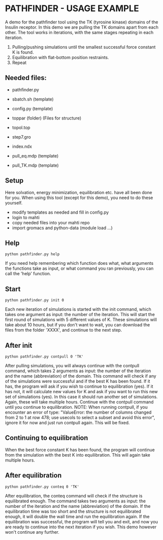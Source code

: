 # PATHFINDER - USAGE EXAMPLE

A demo for the pathfinder tool using the TK (tyrosine kinase) domains of the Insulin receptor.
In this demo we are pulling the TK domains apart from each other.
The tool works in iterations, with the same stages repeating in each iteration.

1. Pulling/pushing simulations until the smallest successful force constant K is found. 
2. Equilibration with flat-bottom position restraints.
3. Repeat

## Needed files:
* pathfinder.py
* sbatch.sh (template)
* config.py (template)

* toppar (folder) (Files for structure)
* topol.top
* step7.gro 
* index.ndx

* pull_eq.mdp (template)
* pull_TK.mdp (template)

## Setup
Here solvation, energy minimization, equilibration etc. have all been done for you.
When using this tool (except for this demo), you need to do these yourself.
* modify templates as needed and fill in config.py
* login to mahti
* copy needed files into your mahti repo
* import gromacs and python-data (module load ...)

## Help
```
python pathfinder.py help
```
If you need help remembering which function does what, what arguments the functions take as input, or what command you ran previously, you can call the 'help' function.

## Start
```
python pathfinder.py init 0 
```
Each new iteration of simulations is started with the init command, which takes one argument as input: the number of the iteration. This will start the first round of simulations with 5 different values of K. These simulations will take about 10 hours, but if you don't want to wait, you can download the files from the folder 'XXXX', and continue to the next step.

## After init
```
python pathfinder.py contpull 0 'TK'
```
After pulling simulations, you will always continue with the contpull command, which takes 2 arguments as input: the number of the iteration and the name (abbreviation) of the domain. This command will check if any of the simulations were successful and if the best K has been found. If it has, the program will ask if you wish to continue to equilibration (yes). If it has not, it will calculate new values for K and ask if you want to run this new set of simulations (yes). In this case it should run another set of simulations. Again, these will take multiple hours. Continue with the contpull command until you continue to equilibration.
NOTE: When running contpull, if you encounter an error of type: "ValueError: the number of columns changed from 2 to 1 at row 478; use usecols to select a subset and avoid this error", ignore it for now and just run contpull again. This will be fixed.

## Continuing to equilibration
When the best force constant K has been found, the program will continue from the simulation with the best K into equilibration. This will again take multiple hours. 

## After equilibration
```
python pathfinder.py conteq 0 'TK'
```
After equilibration, the conteq command will check if the structure is equilibrated enough. The command takes two arguments as input: the number of the iteration and the name (abbreviation) of the domain. If the equilibration time was too short and the structure is not equilibrated enough, it will double the wall time and run the equilibration again. If the equilibration was successful, the program will tell you and exit, and now you are ready to continue into the next iteration if you wish. This demo however won't continue any further.
